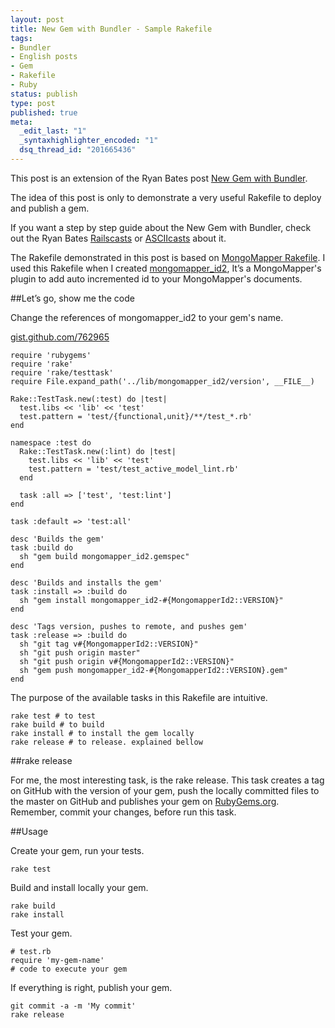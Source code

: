 ```yaml
--- 
layout: post
title: New Gem with Bundler - Sample Rakefile
tags: 
- Bundler
- English posts
- Gem
- Rakefile
- Ruby
status: publish
type: post
published: true
meta: 
  _edit_last: "1"
  _syntaxhighlighter_encoded: "1"
  dsq_thread_id: "201665436"
---
```

This post is an extension of the Ryan Bates post [New Gem with Bundler](http://railscasts.com/episodes/245-new-gem-with-bundler).

The idea of this post is only to demonstrate a very useful Rakefile to deploy and publish a gem.
<!--more-->

If you want a step by step guide about the New Gem with Bundler, check out the Ryan Bates [Railscasts](http://railscasts.com/episodes/245-new-gem-with-bundler) or [ASCIIcasts](http://asciicasts.com/episodes/245-new-gem-with-bundler) about it.

The Rakefile demonstrated in this post is based on [MongoMapper Rakefile](https://github.com/jnunemaker/mongomapper/blob/master/Rakefile). I used this Rakefile when I created [mongomapper_id2](https://github.com/phstc/mongomapper_id2), It’s a MongoMapper's plugin to add auto incremented id to your MongoMapper's documents.

##Let’s go, show me the code

Change the references of mongomapper_id2 to your gem's name.

[gist.github.com/762965](https://gist.github.com/762965)

    require 'rubygems'
    require 'rake'
    require 'rake/testtask'
    require File.expand_path('../lib/mongomapper_id2/version', __FILE__)
    
    Rake::TestTask.new(:test) do |test|
      test.libs << 'lib' << 'test'
      test.pattern = 'test/{functional,unit}/**/test_*.rb'
    end
    
    namespace :test do
      Rake::TestTask.new(:lint) do |test|
        test.libs << 'lib' << 'test'
        test.pattern = 'test/test_active_model_lint.rb'
      end
    
      task :all => ['test', 'test:lint']
    end
    
    task :default => 'test:all'
    
    desc 'Builds the gem'
    task :build do
      sh "gem build mongomapper_id2.gemspec"
    end
    
    desc 'Builds and installs the gem'
    task :install => :build do
      sh "gem install mongomapper_id2-#{MongomapperId2::VERSION}"
    end
    
    desc 'Tags version, pushes to remote, and pushes gem'
    task :release => :build do
      sh "git tag v#{MongomapperId2::VERSION}"
      sh "git push origin master"
      sh "git push origin v#{MongomapperId2::VERSION}"
      sh "gem push mongomapper_id2-#{MongomapperId2::VERSION}.gem"
    end

The purpose of the available tasks in this Rakefile are intuitive.

    rake test # to test
    rake build # to build
    rake install # to install the gem locally
    rake release # to release. explained bellow

##rake release

For me, the most interesting task, is the rake release. This task creates a tag on GitHub with the version of your gem, push the locally committed files to the master on GitHub and publishes your gem on [RubyGems.org](http://rubygems.org). Remember, commit your changes, before run this task.

##Usage

Create your gem, run your tests.

    rake test

Build and install locally your gem.

    rake build
    rake install

Test your gem.

    # test.rb
    require 'my-gem-name'
    # code to execute your gem

If everything is right, publish your gem.

    git commit -a -m 'My commit'
    rake release
